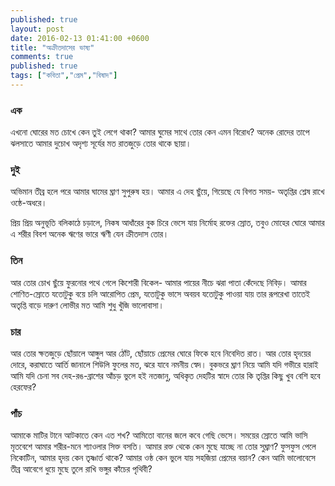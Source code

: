 ```yaml
---
published: true
layout: post
date: 2016-02-13 01:41:00 +0600
title: "অক্রীতদাসের ভাষ্য"
comments: true
published: true
tags: ["কবিতা","প্রেম","বিষাদ"]
---
```

### এক
এখনো ঘোরের মত চোখে কেন তুই লেগে থাকা?
আমার ঘুমের সাথে তোর কেন এমন বিরোধ?
অনেক রোদের তাপে ঝলসাতে আমার দুচোখ
অদৃশ্য সূর্যের মত রাতজুড়ে তোর থাকে ছায়া।

### দুই
অভিমান তীব্র হলে পরে
আমার ঘামের ঘ্রাণ সুপুরুষ হয়।
আমার এ দেহ ছুঁয়ে, গিয়েছে যে বিগত সময়-
অতৃপ্তির শ্লেষ রাখে ওষ্ঠে-অধরে।

প্রিয় প্রিয় অনুভূতি বলিকাঠে চড়ালে, নিকষ
আধাঁরের বুক চিরে ভেসে যায় নির্মোহ রক্তের স্রোত,
তবুও মোহের ঘোরে আমার এ শরীর বিবশ
অনেক ঋণের ভারে ঋণী যেন ক্রীতদাস তোর।

### তিন
আর তোর চোখ ছুঁয়ে
ফুরনোর পথে গেলে কিশোরী বিকেল-
আমার পায়ের নীচে
ঝরা পাতা কেঁদেছে নিবিড়।
আমার শোণিত-স্রোতে
যতোটুকু বয়ে চলি আরোপিত প্রেম,
যতোটুকু ভাসে অবয়ব
যতোটুকু পাওয়া যায় তার রূপরেখা
তাতেই অতৃপ্তি বাড়ে
দারুণ লোভীর মত
আমি শুধু খুঁজি ভালোবাসা।

### চার
আর তোর ক্ষতজুড়ে ছোঁয়ালে আঙ্গুল আর ঠোঁট,
ছোঁয়াচে প্রেমের ঘোরে ফিকে হবে নিবেদিত রাত।
আর তোর হৃদয়ের দোরে, করাঘাতে আর্তি জানালে
শিউলি ফুলের মত, ঝরে যাবে নমনীয় স্বেদ।
বুকভরে ঘ্রাণ নিয়ে আমি যদি গভীরে হারাই
আমি যদি চেনা সব দেহ-রঙ-ব্রাশের আঁচড়
ভুলে হই নতজানু, অধিকৃত দেহটির স্বাদে
তোর কি তৃপ্তির কিছু খুব বেশি হবে হেরফের?

### পাঁচ
আমাকে মাটির টানে আটকাতে কেন এত শখ?
আমিতো বানের জলে কবে গেছি ভেসে।
সময়ের স্রোতে আমি ভাসি মৃতবেশে
আমার শরীর-মনে শ্যাওলার সিক্ত বসতি।
আমার রক্ত থেকে কেন মুছে যাচ্ছে না তোর সুঘ্রাণ?
ফুসফুস পেলে নিকোটিন, আমার হৃদয় কেন তৃষ্ণার্ত থাকে?
আমার ওষ্ঠ কেন ভুলে যায় সহজিয়া প্রেমের বয়ান?
কেন আমি ভালোবেসে তীব্র আবেগে
ধুয়ে মুছে তুলে রাখি ভঙ্গুর কাঁচের পৃথিবী?
